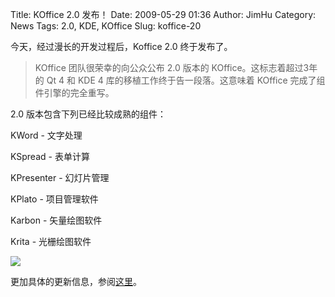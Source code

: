 Title: KOffice 2.0 发布！
Date: 2009-05-29 01:36
Author: JimHu
Category: News
Tags: 2.0, KDE, KOffice
Slug: koffice-20

今天，经过漫长的开发过程后，Koffice 2.0 终于发布了。  

> KOffice 团队很荣幸的向公众公布 2.0 版本的 KOffice。这标志着超过3年的
> Qt 4 和 KDE 4 库的移植工作终于告一段落。这意味着 KOffice
> 完成了组件引擎的完全重写。

2.0 版本包含下列已经比较成熟的组件：

KWord - 文字处理  
  
KSpread - 表单计算  
  
KPresenter - 幻灯片管理  
  
KPlato - 项目管理软件  
  
Karbon - 矢量绘图软件  
  
Krita - 光栅绘图软件  

![](http://www.koffice.org/wordpress/wp-content/uploads/2009/05/kword-text.png)

更加具体的更新信息，参阅[这里](http://www.koffice.org/wordpress/2009/05/koffice-200-released/)。
